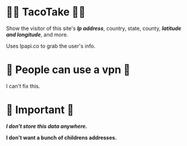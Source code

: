# 😵‍💫 TacoTake 😵‍💫
Show the visitor of this site's ***Ip address***, country, state, county, ***latitude and longitude***, and more.

Uses Ipapi.co to grab the user's info.

 # 🥸 People can use a vpn 🥸
 
I can't fix this.

# 🤩 Important 🤩

***I don't store this data anywhere.***

**I don't want a bunch of childrens addresses.**
